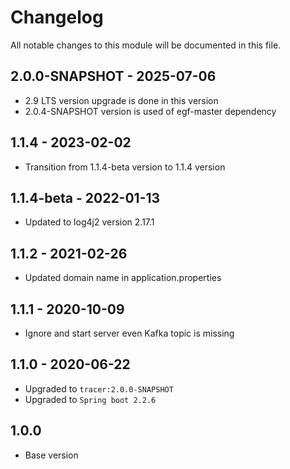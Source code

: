 # Changelog
All notable changes to this module will be documented in this file.

## 2.0.0-SNAPSHOT - 2025-07-06
- 2.9 LTS version upgrade is done in this version
- 2.0.4-SNAPSHOT version is used of egf-master dependency

## 1.1.4 - 2023-02-02

- Transition from 1.1.4-beta version to 1.1.4 version

## 1.1.4-beta - 2022-01-13
- Updated to log4j2 version 2.17.1

## 1.1.2 - 2021-02-26
- Updated domain name in application.properties

## 1.1.1 - 2020-10-09
- Ignore and start server even Kafka topic is missing 

## 1.1.0 - 2020-06-22
- Upgraded to `tracer:2.0.0-SNAPSHOT`
- Upgraded to `Spring boot 2.2.6`

## 1.0.0

- Base version
